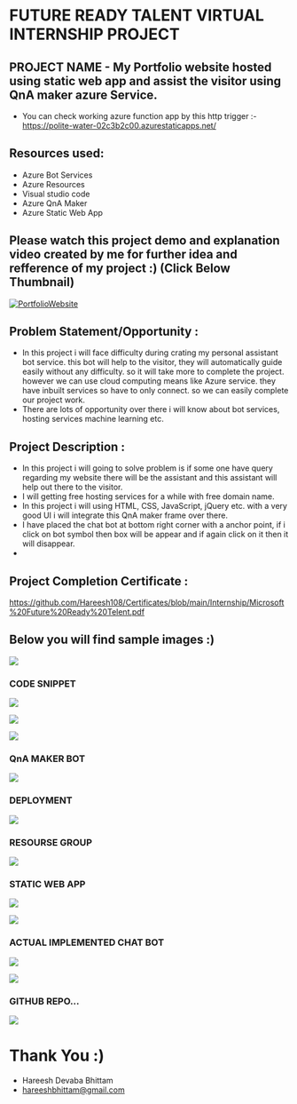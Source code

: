 # FUTURE READY TALENT VIRTUAL INTERNSHIP PROJECT

## PROJECT NAME - My Portfolio website hosted using static web app and assist the visitor using QnA maker azure Service.

 - You can check working azure function app by this http trigger :- https://polite-water-02c3b2c00.azurestaticapps.net/

## Resources used:
   - Azure Bot Services
   - Azure Resources
   - Visual studio code
   - Azure QnA Maker
   - Azure Static Web App

## Please watch this project demo and explanation video created by me for further idea and refference of my project :) (Click Below Thumbnail)
[![PortfolioWebsite](https://img.youtube.com/vi/ZdXbUXeEeZ8/0.jpg)](https://www.youtube.com/watch?v=ZdXbUXeEeZ8&t=9s)

## Problem Statement/Opportunity :
- In this project i will face difficulty during crating my personal assistant bot service. this bot will help to the visitor, they will automatically guide easily without any difficulty. so it will take more to complete the project. however we can use cloud computing means like Azure service. they have inbuilt services so have to only connect. so we can easily complete our project work.
- There are lots of opportunity over there i will know about bot services, hosting services machine learning etc.

## Project Description :
- In this project i will going to solve problem is if some one have query regarding my website there will be the assistant and this assistant will help out there to the visitor.
- I will getting free hosting services for a while with free domain name.
- In this project i will using HTML, CSS, JavaScript, jQuery etc. with a very good UI i will integrate this QnA maker frame over there.
- I have placed the chat bot at bottom right corner with a anchor point, if i click on bot symbol then box will be appear and if again click on it then it will disappear. 
-  
## Project Completion Certificate :

https://github.com/Hareesh108/Certificates/blob/main/Internship/Microsoft%20Future%20Ready%20Telent.pdf

## Below you will find sample images :)

![](images/1.jpg)


### CODE SNIPPET

![](images/H1.png)


![](images/H2.png)


![](images/H3.png)

### QnA MAKER BOT 

![](images/H4.png)

### DEPLOYMENT

![](images/H5.png)

### RESOURSE GROUP

![](images/H6.png)

### STATIC WEB APP

![](images/H7.png)


![](images/H8.png)

### ACTUAL IMPLEMENTED CHAT BOT

![](images/H9.png)


![](images/H10.png)

### GITHUB REPO...

![](images/H11.png)


# Thank You :)

- Hareesh Devaba Bhittam
- hareeshbhittam@gmail.com

